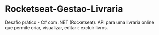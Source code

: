 # Rocketseat-Gestao-Livraria
Desafio prático - C# com .NET (Rocketseat). API para uma livraria online que permite criar, visualizar, editar e excluir livros.
